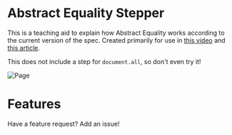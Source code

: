 # Abstract Equality Stepper

This is a teaching aid to explain how Abstract Equality works according to the current version of the spec. Created primarily for use in [this video](https://www.youtube.com/watch?v=V3vZSO4zpFs) and [this article](https://dev.to/emnudge/understanding-loose-equality-in-javascript-21c8).

This does not include a step for `document.all`, so don't even try it!

![Page](https://i.imgur.com/vllDBO5.png)

# Features
Have a feature request? Add an issue!
